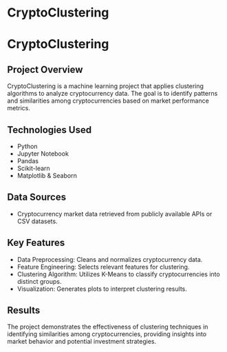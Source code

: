 # CryptoClustering


# CryptoClustering

## Project Overview
CryptoClustering is a machine learning project that applies clustering algorithms to analyze cryptocurrency data. The goal is to identify patterns and similarities among cryptocurrencies based on market performance metrics.

## Technologies Used
- Python
- Jupyter Notebook
- Pandas
- Scikit-learn
- Matplotlib & Seaborn

## Data Sources
- Cryptocurrency market data retrieved from publicly available APIs or CSV datasets.

## Key Features
- Data Preprocessing: Cleans and normalizes cryptocurrency data.
- Feature Engineering: Selects relevant features for clustering.
- Clustering Algorithm: Utilizes K-Means to classify cryptocurrencies into distinct groups.
- Visualization: Generates plots to interpret clustering results.

## Results
The project demonstrates the effectiveness of clustering techniques in identifying similarities among cryptocurrencies, providing insights into market behavior and potential investment strategies.

